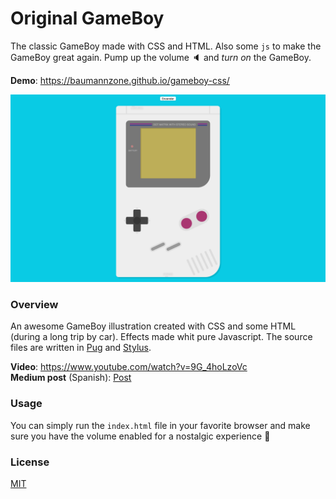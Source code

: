 # Original GameBoy 
The classic GameBoy made with CSS and HTML. Also some `js` to make the GameBoy great again.
Pump up the volume :speaker: and _turn on_ the GameBoy.  

**Demo**: https://baumannzone.github.io/gameboy-css/  

![gameboy](./docs/img.png)

### Overview
An awesome GameBoy illustration created with CSS and some HTML (during a long trip by car). Effects made whit pure Javascript.
The source files are written in [Pug](https://github.com/pugjs/pug) and [Stylus](http://stylus-lang.com/).

**Video**: https://www.youtube.com/watch?v=9G_4hoLzoVc  
**Medium post** (Spanish): [Post](https://medium.com/@baumannsito/dibujando-una-gameboy-con-css-b78e5f148eff)

### Usage 
You can simply run the `index.html` file in your favorite browser and make sure you have the volume enabled for a 
nostalgic experience :space_invader:

### License
[MIT](./license)
